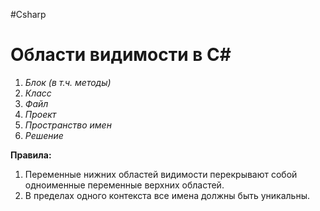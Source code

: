 #Csharp

# Области видимости в C#

1. *Блок (в т.ч. методы)*
2. *Класс*
3. *Файл*
4. *Проект*
5. *Пространство имен*
6. *Решение*

**Правила:**
1. Переменные нижних областей видимости перекрывают собой одноименные переменные верхних областей.
2. В пределах одного контекста все имена должны быть уникальны.
